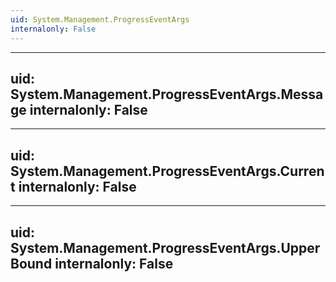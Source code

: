 ```yaml
---
uid: System.Management.ProgressEventArgs
internalonly: False
---
```


---
uid: System.Management.ProgressEventArgs.Message
internalonly: False
---

---
uid: System.Management.ProgressEventArgs.Current
internalonly: False
---

---
uid: System.Management.ProgressEventArgs.UpperBound
internalonly: False
---
